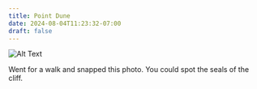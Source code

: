 ```yaml
---
title: Point Dune
date: 2024-08-04T11:23:32-07:00
draft: false
---
```

![Alt Text](/images/IMG_2483.jpeg)

Went for a walk and snapped this photo. You could spot the seals of the cliff. 